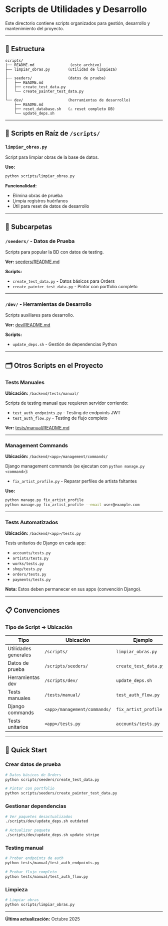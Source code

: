 # Scripts de Utilidades y Desarrollo

Este directorio contiene scripts organizados para gestión, desarrollo y mantenimiento del proyecto.

---

## 📁 Estructura

```
scripts/
├── README.md                (este archivo)
├── limpiar_obras.py        (utilidad de limpieza)
│
├── seeders/                (datos de prueba)
│   ├── README.md
│   ├── create_test_data.py
│   └── create_painter_test_data.py
│
└── dev/                    (herramientas de desarrollo)
    ├── README.md
    ├── reset_database.sh   (⚠️ reset completo DB)
    └── update_deps.sh
```

---

## 🔧 Scripts en Raíz de `/scripts/`

### `limpiar_obras.py`
Script para limpiar obras de la base de datos.

**Uso:**
```bash
python scripts/limpiar_obras.py
```

**Funcionalidad:**
- Elimina obras de prueba
- Limpia registros huérfanos
- Útil para reset de datos de desarrollo

---

## 📂 Subcarpetas

### `/seeders/` - Datos de Prueba
Scripts para popular la BD con datos de testing.

**Ver:** [seeders/README.md](./seeders/README.md)

**Scripts:**
- `create_test_data.py` - Datos básicos para Orders
- `create_painter_test_data.py` - Pintor con portfolio completo

---

### `/dev/` - Herramientas de Desarrollo
Scripts auxiliares para desarrollo.

**Ver:** [dev/README.md](./dev/README.md)

**Scripts:**
- `update_deps.sh` - Gestión de dependencias Python

---

## 🗂️ Otros Scripts en el Proyecto

### Tests Manuales
**Ubicación:** `/backend/tests/manual/`

Scripts de testing manual que requieren servidor corriendo:
- `test_auth_endpoints.py` - Testing de endpoints JWT
- `test_auth_flow.py` - Testing de flujo completo

**Ver:** [tests/manual/README.md](../tests/manual/README.md)

---

### Management Commands
**Ubicación:** `/backend/<app>/management/commands/`

Django management commands (se ejecutan con `python manage.py <command>`):
- `fix_artist_profile.py` - Reparar perfiles de artista faltantes

**Uso:**
```bash
python manage.py fix_artist_profile
python manage.py fix_artist_profile --email user@example.com
```

---

### Tests Automatizados
**Ubicación:** `/backend/<app>/tests.py`

Tests unitarios de Django en cada app:
- `accounts/tests.py`
- `artists/tests.py`
- `works/tests.py`
- `shop/tests.py`
- `orders/tests.py`
- `payments/tests.py`

**Nota:** Estos deben permanecer en sus apps (convención Django).

---

## 📋 Convenciones

### Tipo de Script → Ubicación

| Tipo | Ubicación | Ejemplo |
|------|-----------|---------|
| Utilidades generales | `/scripts/` | `limpiar_obras.py` |
| Datos de prueba | `/scripts/seeders/` | `create_test_data.py` |
| Herramientas dev | `/scripts/dev/` | `update_deps.sh` |
| Tests manuales | `/tests/manual/` | `test_auth_flow.py` |
| Django commands | `<app>/management/commands/` | `fix_artist_profile.py` |
| Tests unitarios | `<app>/tests.py` | `accounts/tests.py` |

---

## 🚀 Quick Start

### Crear datos de prueba
```bash
# Datos básicos de Orders
python scripts/seeders/create_test_data.py

# Pintor con portfolio
python scripts/seeders/create_painter_test_data.py
```

### Gestionar dependencias
```bash
# Ver paquetes desactualizados
./scripts/dev/update_deps.sh outdated

# Actualizar paquete
./scripts/dev/update_deps.sh update stripe
```

### Testing manual
```bash
# Probar endpoints de auth
python tests/manual/test_auth_endpoints.py

# Probar flujo completo
python tests/manual/test_auth_flow.py
```

### Limpieza
```bash
# Limpiar obras
python scripts/limpiar_obras.py
```

---

**Última actualización:** Octubre 2025

